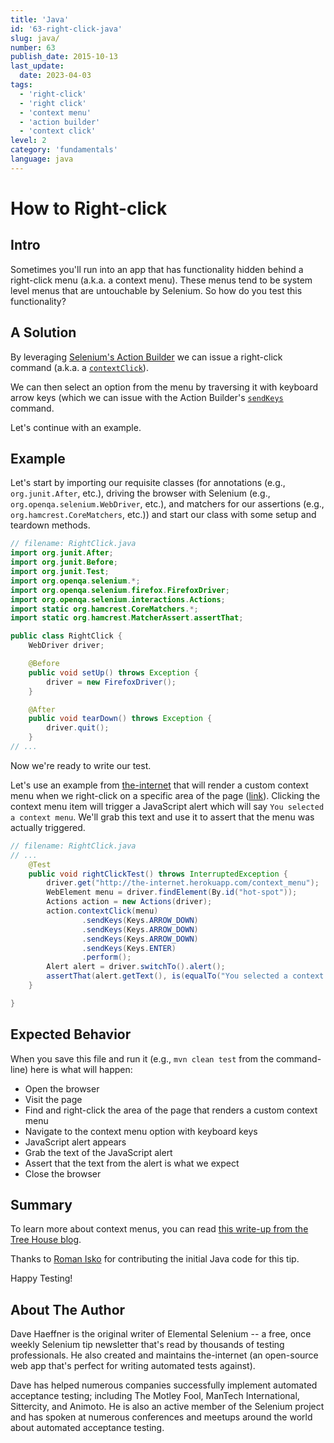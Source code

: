 ```yaml
---
title: 'Java'
id: '63-right-click-java'
slug: java/
number: 63
publish_date: 2015-10-13
last_update:
  date: 2023-04-03
tags:
  - 'right-click'
  - 'right click'
  - 'context menu'
  - 'action builder'
  - 'context click'
level: 2
category: 'fundamentals'
language: java
---
```


# How to Right-click

## Intro

Sometimes you'll run into an app that has functionality hidden behind a right-click menu (a.k.a. a context menu). These menus tend to be system level menus that are untouchable by Selenium. So how do you test this functionality?

## A Solution

By leveraging [Selenium's Action Builder](https://www.selenium.dev/selenium/docs/api/java/org/openqa/selenium/interactions/Actions.html) we can issue a right-click command (a.k.a. a [`contextClick`](https://www.selenium.dev/selenium/docs/api/java/org/openqa/selenium/interactions/Actions.html#contextClick())).

We can then select an option from the menu by traversing it with keyboard arrow keys (which we can issue with the Action Builder's [`sendKeys`](https://www.selenium.dev/selenium/docs/api/java/org/openqa/selenium/interactions/Actions.html#sendKeys(java.lang.CharSequence...)) command.

Let's continue with an example.

## Example

Let's start by importing our requisite classes (for annotations (e.g., `org.junit.After`, etc.), driving the browser with Selenium (e.g., `org.openqa.selenium.WebDriver`, etc.), and matchers for our assertions (e.g., `org.hamcrest.CoreMatchers`, etc.)) and start our class with some setup and teardown methods.

```java
// filename: RightClick.java
import org.junit.After;
import org.junit.Before;
import org.junit.Test;
import org.openqa.selenium.*;
import org.openqa.selenium.firefox.FirefoxDriver;
import org.openqa.selenium.interactions.Actions;
import static org.hamcrest.CoreMatchers.*;
import static org.hamcrest.MatcherAssert.assertThat;

public class RightClick {
    WebDriver driver;

    @Before
    public void setUp() throws Exception {
        driver = new FirefoxDriver();
    }

    @After
    public void tearDown() throws Exception {
        driver.quit();
    }
// ...
```

Now we're ready to write our test.

Let's use an example from [the-internet](https://github.com/tourdedave/the-internet) that will render a custom context menu when we right-click on a specific area of the page ([link](http://the-internet.herokuapp.com/context_menu)).
Clicking the context menu item will trigger a JavaScript alert which will say `You selected a context menu`. We'll grab this text and use it to assert that the menu was actually triggered.

```java
// filename: RightClick.java
// ...
    @Test
    public void rightClickTest() throws InterruptedException {
        driver.get("http://the-internet.herokuapp.com/context_menu");
        WebElement menu = driver.findElement(By.id("hot-spot"));
        Actions action = new Actions(driver);
        action.contextClick(menu)
                .sendKeys(Keys.ARROW_DOWN)
                .sendKeys(Keys.ARROW_DOWN)
                .sendKeys(Keys.ARROW_DOWN)
                .sendKeys(Keys.ENTER)
                .perform();
        Alert alert = driver.switchTo().alert();
        assertThat(alert.getText(), is(equalTo("You selected a context menu")));
    }

}
```

## Expected Behavior

When you save this file and run it (e.g., `mvn clean test` from the command-line) here is what will happen:

+ Open the browser
+ Visit the page
+ Find and right-click the area of the page that renders a custom context menu
+ Navigate to the context menu option with keyboard keys
+ JavaScript alert appears
+ Grab the text of the JavaScript alert
+ Assert that the text from the alert is what we expect
+ Close the browser

## Summary

To learn more about context menus, you can read [this write-up from the Tree House blog](http://blog.teamtreehouse.com/building-html5-context-menus).

Thanks to [Roman Isko](https://github.com/RomanIsko) for contributing the initial Java code for this tip.

Happy Testing!

## About The Author

Dave Haeffner is the original writer of Elemental Selenium -- a free, once weekly Selenium tip newsletter that's read by thousands of testing professionals. He also created and maintains the-internet (an open-source web app that's perfect for writing automated tests against).

Dave has helped numerous companies successfully implement automated acceptance testing; including The Motley Fool, ManTech International, Sittercity, and Animoto. He is also an active member of the Selenium project and has spoken at numerous conferences and meetups around the world about automated acceptance testing.